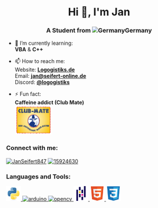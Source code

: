 <h1 align="center">Hi 👋, I'm Jan</h1>
<h3 align="center">A Student from <img src="https://images.emojiterra.com/google/noto-emoji/unicode-15/color/svg/1f1e9-1f1ea.svg" alt="Germany" height="20" width="20" />Germany</h3>

- 🌱 I’m currently learning: <br>**VBA** & **C++**

- 📫 How to reach me: <br>Website: **[Logogistiks.de](https://Logogistiks.de)**<br>Email: **jan@seifert-online.de**<br>Discord: **[@logogistiks](https://discordapp.com/users/757223025706795078)**

- ⚡ Fun fact: <br>**Caffeine addict (Club Mate)**<br>
<a href="https://www.club-mate.de/" target="_blank"> <img src="https://github.com/Logogistiks/Logogistiks/blob/main/club_mate_badge.svg" alt="Club Mate" width="100"/> </a>

<h3 align="left">Connect with me:</h3>
<p align="left">
<a href="https://www.codewars.com/users/Logogistiks" target="blank"><img align="center" src="https://www.codewars.com/users/Logogistiks/badges/large" alt="JanSeifert847" /></a>
<a href="https://stackoverflow.com/users/15924630" target="blank"><img align="center" src="https://raw.githubusercontent.com/rahuldkjain/github-profile-readme-generator/master/src/images/icons/Social/stack-overflow.svg" alt="15924630" height="30" width="80" /></a>
</p>

<h3 align="left">Languages and Tools:</h3>
<p align="left">
<a href="https://www.python.org" target="Python" rel="noreferrer"> <img src="https://raw.githubusercontent.com/devicons/devicon/master/icons/python/python-original.svg" alt="python" width="40" height="40"/> </a>
<a href="https://www.arduino.cc/" target="_blank" rel="noreferrer"> <img src="https://cdn.worldvectorlogo.com/logos/arduino-1.svg" alt="arduino" width="40" height="40"/> </a>
<a href="https://opencv.org/" target="_blank" rel="noreferrer"> <img src="https://www.vectorlogo.zone/logos/opencv/opencv-icon.svg" alt="opencv" width="40" height="40"/> </a>
<a href="https://pandas.pydata.org/" target="_blank" rel="noreferrer"> <img src="https://raw.githubusercontent.com/devicons/devicon/2ae2a900d2f041da66e950e4d48052658d850630/icons/pandas/pandas-original.svg" alt="pandas" width="40" height="40"/> </a>
<a href="#" target=_blank" rel="noreferrer"> <img src="https://github.com/devicons/devicon/blob/master/icons/html5/html5-original.svg" alt="HTML" width="40" height="40"/> </a>
<a href="#" target=_blank" rel="noreferrer"> <img src="https://github.com/devicons/devicon/blob/master/icons/css3/css3-original.svg" alt="CSS" width="40" height="40"/> </a>
</p>
